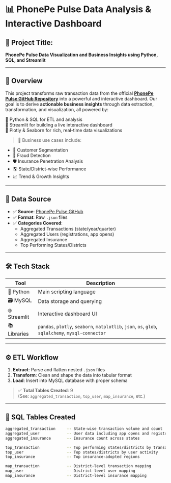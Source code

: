 # 📊 PhonePe Pulse Data Analysis & Interactive Dashboard

## 🔖 Project Title:
**PhonePe Pulse Data Visualization and Business Insights using Python, SQL, and Streamlit**

---

## 📌 Overview

This project transforms raw transaction data from the official **[PhonePe Pulse GitHub Repository](https://github.com/PhonePe/pulse)** into a powerful and interactive dashboard. Our goal is to derive **actionable business insights** through data extraction, transformation, and visualization, all powered by:

🔸 Python & SQL for ETL and analysis  
🔸 Streamlit for building a live interactive dashboard  
🔸 Plotly & Seaborn for rich, real-time data visualizations

> 💼 Business use cases include:
- 📍 Customer Segmentation  
- 🔐 Fraud Detection  
- 🛡️ Insurance Penetration Analysis  
- 🌎 State/District-wise Performance  
- 📈 Trend & Growth Insights  

---

## 📂 Data Source

- ✅ **Source**: [PhonePe Pulse GitHub](https://github.com/PhonePe/pulse)
- ✅ **Format**: Raw `.json` files
- ✅ **Categories Covered**:
  - Aggregated Transactions (state/year/quarter)
  - Aggregated Users (registrations, app opens)
  - Aggregated Insurance
  - Top Performing States/Districts

---

## 🛠️ Tech Stack

| Tool | Description |
|------|-------------|
| 🐍 Python | Main scripting language |
| 🗃️ MySQL | Data storage and querying |
| 🌐 Streamlit | Interactive dashboard UI |
| 📚 Libraries | `pandas`, `plotly`, `seaborn`, `matplotlib`, `json`, `os`, `glob`, `sqlalchemy`, `mysql-connector` |

---

## ⚙️ ETL Workflow

1. **Extract**: Parse and flatten nested `.json` files
2. **Transform**: Clean and shape the data into tabular format
3. **Load**: Insert into MySQL database with proper schema

> ✅ **Total Tables Created**: 9  
> (See: `aggregated_transaction`, `top_user`, `map_insurance`, etc.)

---

## 🧮 SQL Tables Created

```bash
aggregated_transaction     -- State-wise transaction volume and count  
aggregated_user            -- User data including app opens and registrations  
aggregated_insurance       -- Insurance count across states  

top_transaction            -- Top performing states/districts by transaction  
top_user                   -- Top states/districts by user activity  
top_insurance              -- Top insurance-adopted regions  

map_transaction            -- District-level transaction mapping  
map_user                   -- District-level user mapping  
map_insurance              -- District-level insurance mapping
